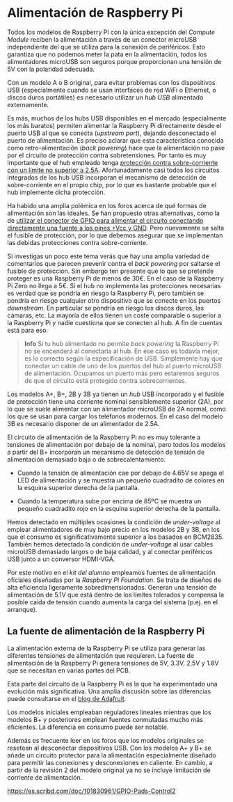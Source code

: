 [//]: # (-*- mode: markdown; coding: utf-8 -*-)
# Alimentación de Raspberry Pi

Todos los modelos de Raspberry Pi con la única excepción del *Compute
Module* reciben la alimentación a través de un conector microUSB
independiente del que se utiliza para la conexión de periféricos.
Esto garantiza que no podemos meter la pata en la alimentación, todos
los alimentadores microUSB son seguros porque proporcionan una tensión
de 5V con la polaridad adecuada.

Con un modelo A o B original, para evitar problemas con los
dispositivos USB (especialmente cuando se usan interfaces de red WiFi
o Ethernet, o discos duros portátiles) es necesario utilizar un *hub
USB* alimentado externamente.

Es más, muchos de los hubs USB disponibles en el mercado
(especialmente los más baratos) permiten alimentar la Raspberry Pi
directamente desde el puerto USB al que se conecta (*upstream port*),
dejando desconectado el puerto de alimentación.  Es preciso aclarar
que esta característica conocida como retro-alimentación (*back
powering*) hace que la alimentación no pase por el circuito de
protección contra sobretensiones.  Por tanto es muy importante que el
hub empleado tenga
[protección contra sobre-corriente con un límite no superior a 2.5A](http://www.raspberrypi.org/upcoming-board-revision/).
Afortunadamente casi todos los circuitos integrados de los hub USB
incorporan el mecanismo de detección de sobre-corriente en el propio
chip, por lo que es bastante probable que el hub implemente dicha
protección.

Ha habido una amplia polémica en los foros acerca de qué formas de
alimentación son las ideales. Se han propuesto otras alternativas,
como la de
[utilizar el conector de GPIO para alimentar el circuito conectando directamente una fuente a los pines +Vcc y GND](http://www.raspberrypi.org/forums/viewtopic.php?f=44&t=55645). Pero
nuevamente se salta el fusible de protección, por lo que debemos
asegurar que se implementan las debidas protecciones contra
sobre-corriente.

Si investigas un poco este tema verás que hay una amplia variedad de
comentarios que parecen prevenir contra el *back powering* por
saltarse el fusible de protección.  Sin embargo ten presente que lo que
se pretende proteger es una Raspberry Pi de menos de 30€.  En el
caso de la Raspberry Pi Zero no llega a 5€. Si el hub no
implementa las protecciones necesarias es verdad que se pondría en
riesgo la Raspberry Pi, pero también se pondría en riesgo cualquier
otro dispositivo que se conecte en los puertos *downstream*.  En
particular se pondría en riesgo los discos duros, las cámaras, etc. La
mayoría de ellos tienen un coste comparable o superior a la Raspberry
Pi y nadie cuestiona que se conecten al hub. A fin de cuentas está
para eso.

> **Info** Si tu hub alimentado no permite *back powering* la
>  Raspberry Pi no se encenderá al conectarla al hub. En ese caso es
>  todavía mejor, es lo correcto según la especificación de USB.
>  Simplemente hay que conectar un cable de uno de los puertos del hub
>  al puerto microUSB de alimentación. Ocupamos un puerto más pero
>  estaremos seguros de que el circuito está protegido contra
>  sobrecorrientes.

Los modelos A+, B+, 2B y 3B ya tienen un *hub* USB incorporado y el
fusible de protección tiene una corriente nominal sensiblemente
superior (2A), por lo que se suele alimentar con un alimentador
microUSB de 2A normal, como los que se usan para cargar los teléfonos
modernos.  En el caso del modelo 3B es necesario disponer de un
alimentador de 2.5A.

El circuito de alimentación de la Raspberry Pi no es muy tolerante a
tensiones de alimentación por debajo de la nominal, pero todos los
modelos a partir del B+ incorporan un mecanismo de detección de
tensión de alimentación demasiado baja o de sobrecalentamiento.

* Cuando la tensión de alimentación cae por debajo de 4.65V se apaga
  el LED de alimentación y se muestra un pequeño cuadradito de colores
  en la esquina superior derecha de la pantalla.

* Cuando la temperatura sube por encima de 85ºC se muestra un pequeño
  cuadradito rojo en la esquina superior derecha de la pantalla.

Hemos detectado en múltiples ocasiones la condición de *under-voltage*
al emplear alimentadores de muy bajo precio en los modelos 2B y 3B, en
los que el consumo es significativamente superior a los basados en
BCM2835.  También hemos detectado la condición de *under-voltage* al
usar cables microUSB demasiado largos o de baja calidad, y al conectar
periféricos USB junto a un conversor HDMI-VGA.

Por este motivo en el *kit del alumno* empleamos fuentes de
alimentación oficiales diseñadas por la *Raspberry Pi Foundation*.  Se
trata de diseños de alta eficiencia ligeramente sobredimensionados.
Generan una tensión de alimentación de 5.1V que está dentro de los
límites tolerados y compensa la posible caída de tensión cuando
aumenta la carga del sistema (p.ej. en el arranque).

## La fuente de alimentación de la Raspberry Pi

La alimentación externa de la Raspberry Pi se utiliza para generar las
diferentes tensiones de alimentación que requieren.  La fuente de
alimentación de la Raspberry Pi genera tensiones de 5V, 3.3V, 2.5V y
1.8V que se necesitan en varias partes del PCB.

Esta parte del circuito de la Raspberry Pi es la que ha experimentado
una evolución más significativa.  Una amplia discusión sobre las
diferencias puede consultarse en el
[blog de Adafruit](https://learn.adafruit.com/introducing-the-raspberry-pi-model-b-plus-plus-differences-vs-model-b/power-supply).

Los modelos iniciales empleaban reguladores lineales mientras que los
modelos B+ y posteriores emplean fuentes conmutadas mucho más
eficientes.  La diferencia en consumo puede ser notable.

Además es frecuente leer en los foros que los modelos originales se
resetean al desconectar dispositivos USB. Con los modelos A+ y B+ se
añade un circuito protector para la alimentación especialmente
diseñado para permitir las conexiones y desconexiones en caliente.  En
cambio, a partir de la revisión 2 del modelo original ya no se incluye
limitación de corriente de alimentación.


https://es.scribd.com/doc/101830961/GPIO-Pads-Control2
